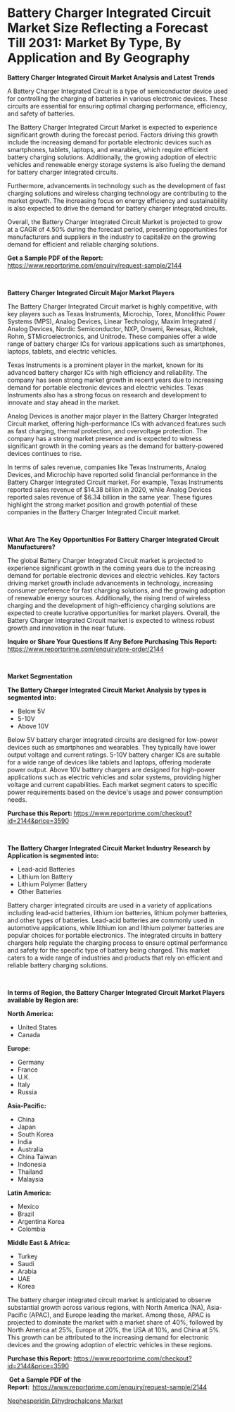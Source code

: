 <p><h1>Battery Charger Integrated Circuit Market Size Reflecting a Forecast Till 2031: Market By Type, By Application and By Geography</h1></p><p><strong>Battery Charger Integrated Circuit Market Analysis and Latest Trends</strong></p>
<p><p>A Battery Charger Integrated Circuit is a type of semiconductor device used for controlling the charging of batteries in various electronic devices. These circuits are essential for ensuring optimal charging performance, efficiency, and safety of batteries.</p><p>The Battery Charger Integrated Circuit Market is expected to experience significant growth during the forecast period. Factors driving this growth include the increasing demand for portable electronic devices such as smartphones, tablets, laptops, and wearables, which require efficient battery charging solutions. Additionally, the growing adoption of electric vehicles and renewable energy storage systems is also fueling the demand for battery charger integrated circuits.</p><p>Furthermore, advancements in technology such as the development of fast charging solutions and wireless charging technology are contributing to the market growth. The increasing focus on energy efficiency and sustainability is also expected to drive the demand for battery charger integrated circuits.</p><p>Overall, the Battery Charger Integrated Circuit Market is projected to grow at a CAGR of 4.50% during the forecast period, presenting opportunities for manufacturers and suppliers in the industry to capitalize on the growing demand for efficient and reliable charging solutions.</p></p>
<p><strong>Get a Sample PDF of the Report:&nbsp;</strong> <a href="https://www.reportprime.com/enquiry/request-sample/2144">https://www.reportprime.com/enquiry/request-sample/2144</a></p>
<p>&nbsp;</p>
<p><strong>Battery Charger Integrated Circuit Major Market Players</strong></p>
<p><p>The Battery Charger Integrated Circuit market is highly competitive, with key players such as Texas Instruments, Microchip, Torex, Monolithic Power Systems (MPS), Analog Devices, Linear Technology, Maxim Integrated / Analog Devices, Nordic Semiconductor, NXP, Onsemi, Renesas, Richtek, Rohm, STMicroelectronics, and Unitrode. These companies offer a wide range of battery charger ICs for various applications such as smartphones, laptops, tablets, and electric vehicles.</p><p>Texas Instruments is a prominent player in the market, known for its advanced battery charger ICs with high efficiency and reliability. The company has seen strong market growth in recent years due to increasing demand for portable electronic devices and electric vehicles. Texas Instruments also has a strong focus on research and development to innovate and stay ahead in the market.</p><p>Analog Devices is another major player in the Battery Charger Integrated Circuit market, offering high-performance ICs with advanced features such as fast charging, thermal protection, and overvoltage protection. The company has a strong market presence and is expected to witness significant growth in the coming years as the demand for battery-powered devices continues to rise.</p><p>In terms of sales revenue, companies like Texas Instruments, Analog Devices, and Microchip have reported solid financial performance in the Battery Charger Integrated Circuit market. For example, Texas Instruments reported sales revenue of $14.38 billion in 2020, while Analog Devices reported sales revenue of $6.34 billion in the same year. These figures highlight the strong market position and growth potential of these companies in the Battery Charger Integrated Circuit market.</p></p>
<p>&nbsp;</p>
<p><strong>What Are The Key Opportunities For Battery Charger Integrated Circuit Manufacturers?</strong></p>
<p><p>The global Battery Charger Integrated Circuit market is projected to experience significant growth in the coming years due to the increasing demand for portable electronic devices and electric vehicles. Key factors driving market growth include advancements in technology, increasing consumer preference for fast charging solutions, and the growing adoption of renewable energy sources. Additionally, the rising trend of wireless charging and the development of high-efficiency charging solutions are expected to create lucrative opportunities for market players. Overall, the Battery Charger Integrated Circuit market is expected to witness robust growth and innovation in the near future.</p></p>
<p><strong>Inquire or Share Your Questions If Any Before Purchasing This Report:</strong> <a href="https://www.reportprime.com/enquiry/pre-order/2144">https://www.reportprime.com/enquiry/pre-order/2144</a></p>
<p>&nbsp;</p>
<p><strong>Market Segmentation</strong></p>
<p><strong>The Battery Charger Integrated Circuit Market Analysis by types is segmented into:</strong></p>
<p><ul><li>Below 5V</li><li>5-10V</li><li>Above 10V</li></ul></p>
<p><p>Below 5V battery charger integrated circuits are designed for low-power devices such as smartphones and wearables. They typically have lower output voltage and current ratings. 5-10V battery charger ICs are suitable for a wide range of devices like tablets and laptops, offering moderate power output. Above 10V battery chargers are designed for high-power applications such as electric vehicles and solar systems, providing higher voltage and current capabilities. Each market segment caters to specific power requirements based on the device's usage and power consumption needs.</p></p>
<p><strong>Purchase this Report:&nbsp;</strong><a href="https://www.reportprime.com/checkout?id=2144&price=3590">https://www.reportprime.com/checkout?id=2144&price=3590</a></p>
<p>&nbsp;</p>
<p><strong>The Battery Charger Integrated Circuit Market Industry Research by Application is segmented into:</strong></p>
<p><ul><li>Lead-acid Batteries</li><li>Lithium Ion Battery</li><li>Lithium Polymer Battery</li><li>Other Batteries</li></ul></p>
<p><p>Battery charger integrated circuits are used in a variety of applications including lead-acid batteries, lithium ion batteries, lithium polymer batteries, and other types of batteries. Lead-acid batteries are commonly used in automotive applications, while lithium ion and lithium polymer batteries are popular choices for portable electronics. The integrated circuits in battery chargers help regulate the charging process to ensure optimal performance and safety for the specific type of battery being charged. This market caters to a wide range of industries and products that rely on efficient and reliable battery charging solutions.</p></p>
<p>&nbsp;</p>
<p><strong>In terms of Region, the Battery Charger Integrated Circuit Market Players available by Region are:</strong></p>
<p>
    <p> <strong> North America: </strong>
        <ul>
            <li>United States</li>
            <li>Canada</li>
        </ul>
        </p> 
    <p> <strong> Europe: </strong>
        <ul>
            <li>Germany</li>
            <li>France</li>
            <li>U.K.</li>
            <li>Italy</li>
            <li>Russia</li>
        </ul>
        </p> 
    <p> <strong> Asia-Pacific: </strong>
        <ul>
            <li>China</li>
            <li>Japan</li>
            <li>South Korea</li>
            <li>India</li>
            <li>Australia</li>
            <li>China Taiwan</li>
            <li>Indonesia</li>
            <li>Thailand</li>
            <li>Malaysia</li>
        </ul>
        </p> 
    <p> <strong> Latin America: </strong>
        <ul>
            <li>Mexico</li>
            <li>Brazil</li>
            <li>Argentina Korea</li>
            <li>Colombia</li>
        </ul>
        </p> 
    <p> <strong> Middle East & Africa: </strong>
        <ul>
            <li>Turkey</li>
            <li>Saudi</li>
            <li>Arabia</li>
            <li>UAE</li>
            <li>Korea</li>
        </ul>
    </p>
    </p>
<p><p>The battery charger integrated circuit market is anticipated to observe substantial growth across various regions, with North America (NA), Asia-Pacific (APAC), and Europe leading the market. Among these, APAC is projected to dominate the market with a market share of 40%, followed by North America at 25%, Europe at 20%, the USA at 10%, and China at 5%. This growth can be attributed to the increasing demand for electronic devices and the growing adoption of electric vehicles in these regions.</p></p>
<p><strong>Purchase this Report: </strong><a href="https://www.reportprime.com/checkout?id=2144&price=3590">https://www.reportprime.com/checkout?id=2144&price=3590</a></p>
<p>&nbsp;<strong>Get a Sample PDF of the Report:&nbsp;&nbsp;</strong><a href="https://www.reportprime.com/enquiry/request-sample/2144">https://www.reportprime.com/enquiry/request-sample/2144</a></p>
<p><strong></strong></p>
<p><p><a href="https://cute-banjo-8ca.notion.site/Global-Neohesperidin-Dihydrochalcone-Market-Size-and-Market-Trends-Insights-and-Projections-from-20-8c54b1dbb0c84b929042810f7c950db9">Neohesperidin Dihydrochalcone Market</a></p></p>